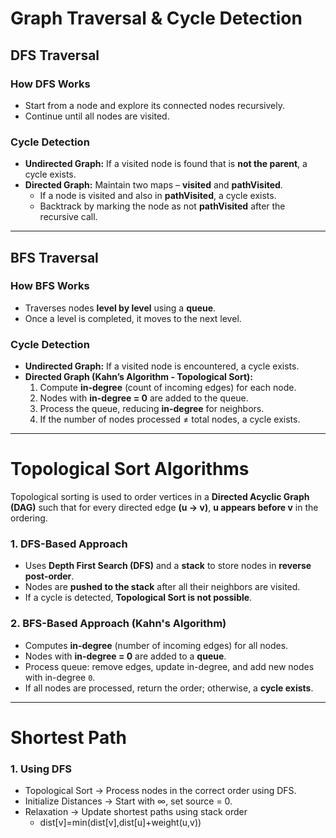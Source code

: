 # Graph Traversal & Cycle Detection  

## **DFS Traversal**  
### **How DFS Works**  
- Start from a node and explore its connected nodes recursively.  
- Continue until all nodes are visited.  

### **Cycle Detection**  
- **Undirected Graph:** If a visited node is found that is **not the parent**, a cycle exists.  
- **Directed Graph:** Maintain two maps – **visited** and **pathVisited**.  
  - If a node is visited and also in **pathVisited**, a cycle exists.  
  - Backtrack by marking the node as not **pathVisited** after the recursive call.  

---

## **BFS Traversal**  
### **How BFS Works**  
- Traverses nodes **level by level** using a **queue**.  
- Once a level is completed, it moves to the next level.  

### **Cycle Detection**  
- **Undirected Graph:** If a visited node is encountered, a cycle exists.  
- **Directed Graph (Kahn’s Algorithm - Topological Sort):**  
  1. Compute **in-degree** (count of incoming edges) for each node.  
  2. Nodes with **in-degree = 0** are added to the queue.  
  3. Process the queue, reducing **in-degree** for neighbors.  
  4. If the number of nodes processed ≠ total nodes, a cycle exists.  

---

# Topological Sort Algorithms  
Topological sorting is used to order vertices in a **Directed Acyclic Graph (DAG)** such that for every directed edge **(u → v)**, **u appears before v** in the ordering.  
### 1. DFS-Based Approach  
- Uses **Depth First Search (DFS)** and a **stack** to store nodes in **reverse post-order**.  
- Nodes are **pushed to the stack** after all their neighbors are visited.  
- If a cycle is detected, **Topological Sort is not possible**.

### 2. BFS-Based Approach (Kahn's Algorithm)  
- Computes **in-degree** (number of incoming edges) for all nodes.  
- Nodes with **in-degree = 0** are added to a **queue**.  
- Process queue: remove edges, update in-degree, and add new nodes with in-degree `0`.  
- If all nodes are processed, return the order; otherwise, a **cycle exists**. 

---
# Shortest Path 
### 1. Using DFS
- Topological Sort → Process nodes in the correct order using DFS.
- Initialize Distances → Start with ∞, set source = 0.
- Relaxation → Update shortest paths using stack order
    - dist[v]=min(dist[v],dist[u]+weight(u,v))